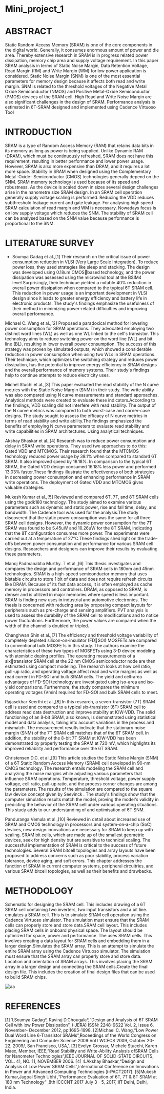 # Mini_project_1

# ABSTRACT  
Static Random Access Memory (SRAM) is one of the core components in the digital world. Generally, it consumes enormous amount of power and die area. Thereby extensive research in SRAM is in progress related power dissipation, memory chip area and supply voltage requirement. In this paper SRAM analysis in terms of Static Noise Margin, Data Retention Voltage, Read Margin (RM) and Write Margin (WM) for low power application is considered. Static Noise Margin (SNM) is one of the most essential parameters for memory design because it affects both read and write margin. SNM is related to the threshold voltages of the Negative Metal Oxide Semiconductor (NMOS) and Positive Metal-Oxide Semiconductor (PMOS) devices of the SRAM cell. High Read and Write Noise Margin are also significant challenges in the design of SRAM. 
Performance analysis is estimated in 6T-SRAM designed and implemented using Cadence Virtuoso Tool


# INTRODUCTION 
SRAM  is a type of Random Access Memory (RAM) that retains data bits in its memory as long as power is being supplied. Unlike Dynamic RAM (DRAM), which must be continuously refreshed, SRAM does not have this requirement, resulting in better performance and lower power usage. However, SRAM is also more expensive than DRAM, and it requires a lot more space. Stability in SRAM when designed using the Complementary Metal–Oxide– Semiconductor (CMOS) technologies generally depend on the SNM. SRAM memory technology is used because of its speed and robustness. As the device is scaled down in sizes several design challenges arise in the nanometre size SRAM design. In an SRAM cell operation generally supply voltage scaling is performed. Reducing the VDD reduces subthreshold leakage current and gate leakage. For analysing high speed SRAM calculation of read margin and WM is necessary.  Nowadays focus is on low supply voltage which reduces the SNM. The stability of SRAM cell can be analysed based on the SNM value because performance is proportional to the SNM.


# LITERATURE SURVEY 

* Soumya Gadag et al.,[1] Their research on the critical issue of power consumption reduction in VLSI (Very Large Scale 
Integration). To reduce power loss, they used strategies like sleep and stacking. The design was developed using 0.18um CMOSbased technology, and the power dissipation was assessed using the microwind tool at the BSIM4 level.Surprisingly, their 
technique yielded a notable 40% reduction in overall power dissipation when compared to the typical 6T SRAM cell. This 
reduction in power usage is an important development in VLSI design since it leads to greater energy efficiency and battery life 
in electronic products. The study's findings emphasize the usefulness of their method in minimizing power-related difficulties 
and improving overall performance. 

Michael C. Wang et al.,[2] Proposed a paradoxical method for lowering power consumption for SRAM operations. They
advocated employing two distinct word lines (WL) as well as one WL linked to the cell's transistor. This technology aims to
reduce switching power on the word line (WL) and bit line (BL), resulting in lower overall power consumption. The success of 
this strategy was proven by simulated outputs, which showed a considerable reduction in power consumption when using two 
WLs in SRAM operations. Their technique, which optimizes the switching strategy and reduces power dissipation, has the
potential to improve energy efficiency in SRAM designs and the overall performance of memory systems. Their study's findings 
help to continue attempts to reduce electricity uses.

Michel Stuchi et al.,[3] This paper evaluated the read stability of the N curve metrics with the Static Noise Margin (SNM) in
their study. The write ability was also compared using N curve measurements and standard approaches. Analytical methods were 
created to evaluate these indicators.According to the findings, VDD scaling did not interfere with read stability. The output of 
the N curve metrics was compared to both worst-case and corner-case designs. The study sought to assess the efficacy of N curve 
metrics in terms of read stability and write ability.The findings emphasized the benefits of employing N curve parameters to 
evaluate read stability and write capabilities in SRAM architectures. Using analytical techniques.

Akshay Bhaskar et al.,[4] Research was to reduce power consumption and delay in SRAM write operations. They used two
approaches to do this: Gated VDD and MTCMOS. Their research found that the MTCMOS technology reduced power usage by 
38.1% when compared to standard 6T SRAM. It also improved speed by 18.18%. In comparison to the typical 6T SRAM, the 
Gated VDD design consumed 16.18% less power and performed 13.03% faster.These findings illustrate the effectiveness of 
both strategies in decreasing power consumption and enhancing performance in SRAM write operations. The deployment of 
Gated VDD and MTCMOS gives valuable strategies.

Mukesh Kumar et al.,[5] Reviewed and compared 6T, 7T, and 8T SRAM cells using the gpdk180 technology. The study aimed 
to examine various parameters such as dynamic and static power, rise and fall time, delay, and bandwidth. The Cadence tool was 
used for the analysis.The study discovered that the static power consumption was the same for all three SRAM cell designs. 
However, the dynamic power consumption for the 7T SRAM was found to be 5.45uW and 10.26uW for the 8T SRAM, indicating 
that the 8T configuration consumes more power. The experiments were carried out at a temperature of 27°C.These findings shed 
light on the trade-offs between power consumption and performance for various SRAM cell designs. Researchers and designers 
can improve their results by evaluating these parameters.

Manoj Padmanabha Murthy. T et al.,[6] This thesis investigates and compares the design and performance of SRAM cells in 
180nm and 45nm technologies. SRAM is a high-speed semiconductor memory that uses bistable circuits to store 1 bit of data 
and does not require refresh circuits like DRAM. Because of its fast data access, it is often employed as cache memory in
processors and controllers. DRAM, as opposed to SRAM, is denser and is utilized in major memories where speed is less
important. SRAM is finding new uses in industrial and automotive electronics. The thesis is concerned with reducing area by
proposing compact layouts for peripherals such as pre-charge and sensing amplifiers. PVT analysis is used to assess the durability 
of the SRAM cell to modifications and to notice power fluctuations. Furthermore, the power values are compared when the 
width of the channel is doubled or tripled.

Changhwan Shin et al.,[7] The efficiency and threshold voltage variability of completely depleted silicon-on-insulator (FDSOI) MOSFETs are compared to conventional bulk MOSFETs in this study. The authors examine the characteristics of these 
two types of MOSFETs using 3-D device modeling with atomistic doping profiles. The operating measurements of a sixtransistor SRAM cell at the 22 nm CMOS semiconductor node are then estimated using compact modeling. The research looks 
at how cell ratio, pull-up ratio, and operating voltage affect read and write margins as well as read current in FD-SOI and bulk 
SRAM cells. The yield and cell-area advantages of FD-SOI technology are investigated using iso-area and iso-yield
comparisons. Furthermore, the study compares the minimum operating voltages (Vmin) required for FD-SOI and bulk SRAM
cells to meet.

Rajasekhar Keerthi et al.,[8] In this research, a seven-transistor (7T) SRAM cell is used and compared to a typical six-transistor 
(6T) SRAM cell to address read data destruction and improve stability at IOW-VDD. The solid functioning of an 8-bit SRAM, 
also known, is demonstrated using statistical model and data analysis, taking into account variations in the process and mismatch. 
The measurement results indicate that the stationary noise margin (SNM) of the 7T SRAM cell matches that of the 6T SRAM 
cell. In addition, the stability of the 8-bit 7T SRAM at IOW-VDD has been demonstrated by properly testing the SRAM at 720 
mV, which highlights its improved reliability and performance over the 6T SRAM. 

Christensen D.C. et al.,[9] This article studies the Static Noise Margin (SNM) of a 6T Static Random Access Memory (SRAM) 
cell developed in 90-nm CMOS technology. The research entails modeling the SRAM cell and analyzing the noise margins 
while adjusting various parameters that influence SRAM operations. Temperature, threshold voltage, power supply voltage, cell 
ratio, pull-up ratio, and the process corner changes are among the parameters. The results of the simulation are compared to the 
square law device concept given by Seevinck . The study's findings show that the computer simulation results match the model, 
proving the model's validity in predicting the behavior of the SRAM cell under various operating situations. This study adds to 
our understanding of and optimisation of 6T SNM.

Panduranga Vemula et al.,[10] Reviewed in detail about increased use of SRAM and CMOS technology in processors and
system-on-a-chip (SoC) devices, new design innovations are necessary for SRAM to keep up with scaling. SRAM bit cells,
which are made up of the smallest geometric devices, seek for high density but are sensitive to technical scaling. The successful 
implementation of SRAM is critical to the success of future technologies. Several SRAM bitcell topologies and array layouts 
have been proposed to address concerns such as poor stability, process variation tolerance, device aging, and soft errors. This 
chapter addresses the function of SRAM in current computer systems, peripheral circuitries, and various SRAM bitcell 
topologies, as well as their benefits and drawbacks.


# METHODOLOGY
Schematic for designing the SRAM cell. This includes drawing of a 6T SRAM cell containing two inverters, two input transistors and a bit line. emulates a SRAM cell. This is to simulate SRAM cell operation using the Cadence Virtuoso simulator. The simulation must ensure that the SRAM cells can properly store and store data.SRAM cell layout. This includes placing SRAM cells in onboard physical space. The layout should be optimized for space, power and performance. The uses SRAM cells. This involves creating a data layout for SRAM cells and embedding them in a larger design.Simulates the SRAM array. This is an attempt to simulate the entire SRAM array using the Cadence Virtuoso simulator. The simulation must ensure that the SRAM array can properly store and store data. Location and orientation of SRAM arrays. This involves placing the SRAM array in a larger design and connecting the SRAM cells.Create the final design file. This includes the creation of final design files that can be used to build SRAM chips.
 
 ![aa](https://github.com/bellalerahul/Mini_project_1/assets/93982029/a1bee354-1c83-41b3-8c03-382d28c5b8e6)

# REFERENCES

[1] 1.Soumya Gadag*, Raviraj D.Chougala*,“Design and Analysis of 6T SRAM Cell with low Power Dissipation”, 
(IJERA) ISSN: 2248-9622 Vol. 2, Issue 6, November- December 2012, pp.1695-1698.
[2]Michael C. Wang,“Low Power Dual Word Line 6-Transistor SRAMs”,Roceedings of the World Congress on 
Engineering and Computer Science 2009 Vol I WCECS 2009, October 20-22, 2009/, San Francisco, USA,’.
[3] Evelyn Grossar, Michele Stucchi, Karen Maex, Member, IEEE,”Read Stability and Write-Ability Analysis 
ofSRAM Cells for Nanometer Technologies”,IEEE JOURNAL OF SOLID-STATE CIRCUITS, VOL. 41, NO. 11, 
NOVEMBER 2006.
[4] 4.Akshay Bhaskar,“Design and Analysis of Low Power SRAM Cells”,International Conference on Innovations in 
Power and Advanced Computing Technologies [i-PACT2017].
[5]Mukesh Kumar,Jagpal Singh Ubhi ,“Performance Evaluation of 6T, 7T & 8T SRAM at 180 nm Technology” ,8th 
ICCCNT 2017 July 3 - 5, 2017, IIT Delhi, Delhi, India.


